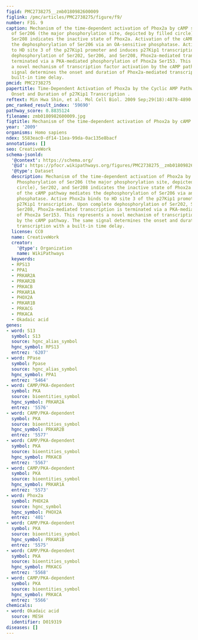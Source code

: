 ```yaml
---
figid: PMC2738275__zmb0180982600009
figlink: /pmc/articles/PMC2738275/figure/f9/
number: FIG. 9
caption: Mechanism of the time-dependent activation of Phox2a by cAMP signaling. Phosphorylation
  of Ser206 (the major phosphorylation site, depicted by filled circle), Ser202, and
  Ser208 indicates the inactive state of Phox2a. Activation of the cAMP pathway mediates
  the dephosphorylation of Ser206 via an OA-sensitive phosphatase. Active Phox2a binds
  to HD site 3 of the p27Kip1 promoter and induces p27Kip1 transcription. Upon complete
  dephosphorylation of Ser202, Ser206, and Ser208, Phox2a-mediated transcription is
  terminated via a PKA-mediated phosphorylation of Phox2a Ser153. This represents
  a novel mechanism of transcription factor activation by the cAMP pathway. The same
  signal determines the onset and duration of Phox2a-mediated transcription with a
  built-in time delay.
pmcid: PMC2738275
papertitle: Time-Dependent Activation of Phox2a by the Cyclic AMP Pathway Modulates
  Onset and Duration of p27Kip1 Transcription .
reftext: Min Hwa Shin, et al. Mol Cell Biol. 2009 Sep;29(18):4878-4890.
pmc_ranked_result_index: '59690'
pathway_score: 0.8835124
filename: zmb0180982600009.jpg
figtitle: Mechanism of the time-dependent activation of Phox2a by cAMP signaling
year: '2009'
organisms: Homo sapiens
ndex: 5583eac0-df14-11ea-99da-0ac135e8bacf
annotations: []
seo: CreativeWork
schema-jsonld:
  '@context': https://schema.org/
  '@id': https://pfocr.wikipathways.org/figures/PMC2738275__zmb0180982600009.html
  '@type': Dataset
  description: Mechanism of the time-dependent activation of Phox2a by cAMP signaling.
    Phosphorylation of Ser206 (the major phosphorylation site, depicted by filled
    circle), Ser202, and Ser208 indicates the inactive state of Phox2a. Activation
    of the cAMP pathway mediates the dephosphorylation of Ser206 via an OA-sensitive
    phosphatase. Active Phox2a binds to HD site 3 of the p27Kip1 promoter and induces
    p27Kip1 transcription. Upon complete dephosphorylation of Ser202, Ser206, and
    Ser208, Phox2a-mediated transcription is terminated via a PKA-mediated phosphorylation
    of Phox2a Ser153. This represents a novel mechanism of transcription factor activation
    by the cAMP pathway. The same signal determines the onset and duration of Phox2a-mediated
    transcription with a built-in time delay.
  license: CC0
  name: CreativeWork
  creator:
    '@type': Organization
    name: WikiPathways
  keywords:
  - RPS13
  - PPA1
  - PRKAR2A
  - PRKAR2B
  - PRKACB
  - PRKAR1A
  - PHOX2A
  - PRKAR1B
  - PRKACG
  - PRKACA
  - Okadaic acid
genes:
- word: S13
  symbol: S13
  source: hgnc_alias_symbol
  hgnc_symbol: RPS13
  entrez: '6207'
- word: PPase
  symbol: Ppase
  source: hgnc_alias_symbol
  hgnc_symbol: PPA1
  entrez: '5464'
- word: CAMP/PKA-dependent
  symbol: PKA
  source: bioentities_symbol
  hgnc_symbol: PRKAR2A
  entrez: '5576'
- word: CAMP/PKA-dependent
  symbol: PKA
  source: bioentities_symbol
  hgnc_symbol: PRKAR2B
  entrez: '5577'
- word: CAMP/PKA-dependent
  symbol: PKA
  source: bioentities_symbol
  hgnc_symbol: PRKACB
  entrez: '5567'
- word: CAMP/PKA-dependent
  symbol: PKA
  source: bioentities_symbol
  hgnc_symbol: PRKAR1A
  entrez: '5573'
- word: Phox2a
  symbol: PHOX2A
  source: hgnc_symbol
  hgnc_symbol: PHOX2A
  entrez: '401'
- word: CAMP/PKA-dependent
  symbol: PKA
  source: bioentities_symbol
  hgnc_symbol: PRKAR1B
  entrez: '5575'
- word: CAMP/PKA-dependent
  symbol: PKA
  source: bioentities_symbol
  hgnc_symbol: PRKACG
  entrez: '5568'
- word: CAMP/PKA-dependent
  symbol: PKA
  source: bioentities_symbol
  hgnc_symbol: PRKACA
  entrez: '5566'
chemicals:
- word: Okadaic acid
  source: MESH
  identifier: D019319
diseases: []
---
```

